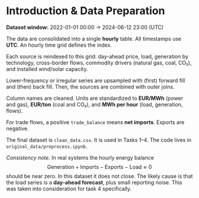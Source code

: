 # Introduction & Data Preparation

**Dataset window:** 2022-01-01 00:00 → 2024-06-12 23:00 (UTC)

The data are consolidated into a single **hourly** table. All timestamps use **UTC**. An hourly time grid defines the index.

Each source is reindexed to this grid: day-ahead price, load, generation by technology, cross-border flows, commodity drivers (natural gas, coal, CO₂), and installed wind/solar capacity.

Lower-frequency or irregular series are upsampled with (first) forward fill and (then) back fill. Then, the sources are combined with outer joins.

Column names are cleaned. Units are standardized to **EUR/MWh** (power and gas), **EUR/ton** (coal and CO₂), and **MWh per hour** (load, generation, flows).

For trade flows, a positive `trade_balance` means **net imports**. Exports are negative.

The final dataset is `clean_data.csv`. It is used in Tasks 1–4. The code lives in `original_data/preprocess.ipynb`.

*Consistency note.* In real systems the hourly energy balance $$\text{Generation}+\text{Imports}-\text{Exports}-\text{Load}\approx 0$$ should be near zero. In this dataset it does not close. The likely cause is that the load series is a **day-ahead forecast**, plus small reporting noise. This was taken into consideration for task 4 specifically.